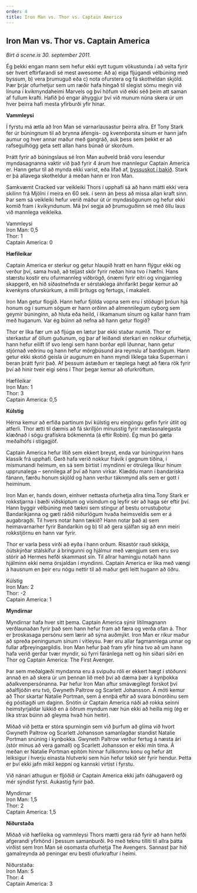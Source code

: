 ```yaml
---
order: 4
title: Iron Man vs. Thor vs. Captain America
---
```


## Iron Man vs. Thor vs. Captain America

*Birt á scene.is 30. september 2011.*

Ég þekki engan mann sem hefur ekki eytt tugum vökustunda í að velta fyrir sér hvert eftirfarandi sé mest awesome: Að a) eiga fljúgandi vélbúning með byssum, b) vera þrumuguð eða c) nota ofurstera og fá skotheldan skjöld. Þær þrjár ofurhetjur sem um ræðir hafa hingað til slegist sömu megin við línuna í kvikmyndaheimi Marvels og því höfum við ekki séð þeim att saman af fullum krafti. Hafið þó engar áhyggjur því við munum núna skera úr um hver þeirra hafi mesta yfirburði yfir hinar.

**Vammleysi**

Í fyrstu má ætla að Iron Man sé varnarlausastur þeirra allra. Ef Tony Stark fer úr búningnum til að brynna áfengis- og kvennþorsta sínum er hann jafn aumur og hver annar maður með gangráð, auk þess sem þekkt er að rafsegulhögg geta sett allan hans búnað úr skorðum.

Þrátt fyrir að búningslaus sé Iron Man auðveld bráð voru lesendur myndasagnanna vaktir við það fyrir 4 árum hve mannlegur Captain America er. Hann getur til að mynda ekki varist, eða lifað af, [byssuskot í bakið](http://today.msnbc.msn.com/id/17499797/ns/today-entertainment/t/death-america-comic-book-hero-killed/#.ToPXVahqCSo). Stark er þá allavega skotheldur á meðan hann er Iron Man.

Samkvæmt Cracked var veikleiki Thors í upphafi sá að hann mátti ekki vera skilinn frá Mjölni í meira en 60 sek. í senn án þess að missa allan kraft sinn. Þar sem sá veikleiki hefur verið máður út úr myndasögunum og hefur ekki komið fram í kvikyndunum. Má því segja að þrumuguðinn sé með öllu laus við mannlega veikleika.

Vammleysi  
Iron Man: 0,5  
Thor: 1  
Captain America: 0  

**Hæfileikar**

Captain America er sterkur og getur hlaupið hratt en hann flýgur ekki og verður því, sama hvað, að teljast skör fyrir neðan hina tvo í hæfni. Hans stærstu kostir eru ofurmannleg viðbrögð, ónæmi fyrir eitri og vingjarnleg skapgerð, en hið síðastnefnda er sérstaklega áhrifaríkt þegar kemur að kvenkyns ofurskúrkum, á milli þrítugs og fertugs, í makaleit.

Iron Man getur flogið. Hann hefur fjölda vopna sem eru í stöðugri þróun hjá honum og í sumum sögum er hann orðinn að almennilegum cyborg sem geymir búninginn, að hluta eða heild, í líkamanum sínum og kallar hann fram með huganum. Var ég búinn að nefna að hann getur flogið?

Thor er líka fær um að fljúga en lætur þar ekki staðar numið. Thor er sterkastur af öllum guðunum, og þar af leiðandi sterkari en nokkur ofurhetja, hann hefur eilíft líf svo lengi sem hann borðar epli Iðunnar, hann getur stjórnað veðrinu og hann hefur mörgþúsund ára reynslu af bardögum. Hann getur ekki skotið geisla úr augunum en hann myndi líklega taka Superman í beran þrátt fyrir það. Af þessum ástæðum er tæplega hægt að færa rök fyrir því að hinir tveir eigi séns í Thor þegar kemur að ofurkröftum.

Hæfileikar  
Iron Man: 1  
Thor: 3  
Captain America: 0,5

**Kúlstig**

Hérna kemur að erfiða partinum því kúlstig eru eingöngu gefin fyrir útlit og atferli. Thor ætti til dæmis að fá skrilljón mínusstig fyrir næstasnalegasta klæðnað í sögu grafískra bókmennta (á eftir Robin). Ég mun þó gæta meðalhófs í stigagjöf.

Captain America hefur lítið sem ekkert breyst, enda var búningurinn hans klassík frá upphafi. Gerð hafa verið nokkur frávik í gegnum tíðina, í mismunandi heimum, en sá sem birtist í myndinni er ótrúlega líkur hinum upprunalega – sennilega af því að hann virkar. Klæddu mann í bandaríska fánann, færðu honum skjöld og hann verður táknmynd alls sem er gott í heiminum.

Iron Man er, hands down, einhver nettasta ofurhetja allra tíma.Tony Stark er rokkstjarna í bæði viðskiptum og vísindum og leyfir sér að haga sér eftir því. Hann byggir vélbúning með tækni sem stingur af bestu orrustuþotur Bandaríkjanna og gæti ráðið niðurlögum hvaða heimsveldis sem er á augabragði. Til hvers notar hann tækið? Hann notar það a) sem heimavarnarher fyrir Bandaríkin og b) til að gera sjálfan sig að enn meiri rokkstjörnu en hann var fyrir.

Thor er varla þess virði að eyða í hann orðum. Risastór rauð skikkja, óútskýrðar stálskífur á bringunni og hjálmur með vængjum sem eru svo stórir að Hermes hefði skammast sín. Til allrar hamingju notaði hann hjálminn ekki nema örsjaldan í myndinni. Captain America er líka með vængi á hausnum en þeir eru nógu nettir til að maður geti leitt hugann að öðru.

Kúlstig  
Iron Man: 2  
Thor: -2  
Captain America: 1  

**Myndirnar**

Myndirnar hafa hver sitt þema. Captain America sýnir lítilmagnann verðlaunaðan fyrir það sem hann hefur fram að færa og verða ofan á. Thor er þroskasaga persónu sem lærir að sýna auðmýkt. Iron Man er ríkur maður að spreða peningunum sínum í vitleysu. Þær eru allar fagmannlega unnar og fullar afþreyingargildis. Iron Man hefur það fram yfir hina tvo að um hann hafa verið gerðar tvær myndir, sú fyrri fáránlega nett og hin síðari síðri en Thor og Captain America: The First Avenger.

Þar sem meðalgæði myndanna eru á svipuðu róli er ekkert hægt í stöðunni annað en að skera úr um þennan lið með því að dæma þær á kynþokka aðalkvenpersónanna. Þar hefur Iron Man aftur smávægilegt forskot því aðalfljóðin eru tvö, Gwyneth Paltrow og Scarlett Johansson. Á móti kemur að Thor skartar Natalie Portman, sem á ennþá eftir að svara bónorðinu sem ég póstlagði um daginn. Snótin úr Captain America náði að rokka seinni heimstyrjaldar lúkkið en á öðrum myndum nær hún ekki að heilla mig (ég er líka strax búinn að gleyma hvað hún heitir).

Miðað við þetta er stóra spurningin sem við þurfum að glíma við hvort Gwyneth Paltrow og Scarlett Johansson samanlagðar standist Natalie Portman snúning í kynþokka. Gwyneth Paltrow verður fertug á næsta ári (stór mínus að vera gamall) og Scarlett Johansson er ekki mín tíma. Á meðan er Natalie Portman epitóm hinnar fullkomnu konu og hefur átt leiksigur í hverju einasta hlutverki sem hún hefur tekið sér fyrir hendur. Þetta er því ekki jafn mikil keppni og kannski virtist í fyrstu.

Við nánari athugun er fljóðið úr Captain America ekki jafn óáhugaverð og mér sýndist fyrst. Aukastig fyrir það.

Myndirnar  
Iron Man: 1,5  
Thor: 2  
Captain America: 1,5  

**Niðurstaða**

Miðað við hæfileika og vammleysi Thors mætti gera ráð fyrir að hann hefði afgerandi yfirhönd í þessum samanburði. Þó með teknu tilliti til allra þátta virðist sem Iron Man sé osomasta ofurhetja The Avengers. Sannast þar hið gamalreynda að peningar eru besti ofurkraftur í heimi.

Niðurstaða:  
Iron Man: 5  
Thor: 4  
Captain America: 3  
